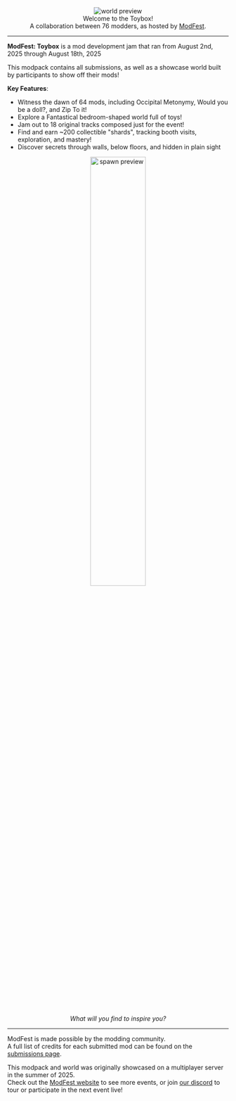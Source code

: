<!--suppress HtmlDeprecatedTag, XmlDeprecatedElement -->
<center><img alt="world preview" src="" /></center>

<center>
Welcome to the Toybox!<br/>
A collaboration between 76 modders, as hosted by <a href="https://modfest.net">ModFest</a>.
</center>

---

**ModFest: Toybox** is a mod development jam that ran from August 2nd, 2025 through August 18th, 2025

This modpack contains all submissions, as well as a showcase world built by participants to show off their mods!

**Key Features**:
- Witness the dawn of 64 mods, including Occipital Metonymy, Would you be a doll?, and Zip To it!
- Explore a Fantastical bedroom-shaped world full of toys!
- Jam out to 18 original tracks composed just for the event!
- Find and earn ~200 collectible "shards", tracking booth visits, exploration, and mastery!
- Discover secrets through walls, below floors, and hidden in plain sight

<center>
<img width="50%" alt="spawn preview" src=""/><br/>
<i>What will you find to inspire you?</i>
</center>

---

ModFest is made possible by the modding community.<br/>
A full list of credits for each submitted mod can be found on the [submissions page](https://modfest.net/toybox/submissions).

This modpack and world was originally showcased on a multiplayer server in the summer of 2025.</br>
Check out the [ModFest website](https://modfest.net) to see more events, or join [our discord](https://discord.gg/gn543Ee) to tour or participate in the next event live!

